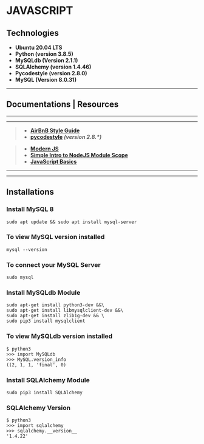 # JAVASCRIPT

## Technologies

* **Ubuntu 20.04 LTS**
* **Python (version 3.8.5)**
* **MySQLdb (Version 2.1.1)**
* **SQLAlchemy (version 1.4.46)**
* **Pycodestyle (version 2.8.0)**
* **MySQL (Version 8.0.31)**
  
---

## Documentations | Resources

---
---
>
>* **[AirBnB Style Guide](https://github.com/airbnb/javascript)**
>* **[pycodestyle](https://pypi.org/project/pycodestyle/) _(version 2.8.*)_**

>* **[Modern JS](https://github.com/mbeaudru/modern-js-cheatsheet)**
>* **[Simple Intro to NodeJS Module Scope](http://51elliot.blogspot.com/2012/01/simple-intro-to-nodejs-module-scope.html)**
>* **[JavaScript Basics](https://developer.mozilla.org/en-US/docs/Learn/Getting_started_with_the_web/JavaScript_basics)**
>
>
---
---

## Installations

### Install MySQL 8

    sudo apt update && sudo apt install mysql-server

### To view MySQL version installed

    mysql --version

### To connect your MySQL Server

    sudo mysql

### Install MySQLdb Module

    sudo apt-get install python3-dev &&\
    sudo apt-get install libmysqlclient-dev &&\ 
    sudo apt-get install zlib1g-dev && \
    sudo pip3 install mysqlclient

### To view MySQLdb version installed

    $ python3
    >>> import MySQLdb
    >>> MySQL.version_info
    ((2, 1, 1, 'final', 0)

### Install SQLAlchemy Module

    sudo pip3 install SQLAlchemy

### SQLAlchemy Version

    $ python3
    >>> import sqlalchemy
    >>> sqlalchemy.__version__
    '1.4.22'
